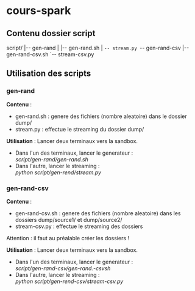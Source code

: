 # cours-spark
## Contenu dossier script
script/
|-- gen-rand
|   |-- gen-rand.sh
|   `-- stream.py
`-- gen-rand-csv
    |-- gen-rand-csv.sh
    `-- stream-csv.py

## Utilisation des scripts
### gen-rand

**Contenu** :
- gen-rand.sh : genere des fichiers (nombre aleatoire) dans le dossier dump/
- stream.py : effectue le streaming du dossier dump/

**Utilisation** : 
Lancer deux terminaux vers la sandbox.  
- Dans l'un des terminaux, lancer le generateur :  
*script/gen-rand/gen-rand.sh*
- Dans l'autre, lancer le streaming :  
*python script/gen-rend/stream.py*



### gen-rand-csv
**Contenu** :
- gen-rand-csv.sh : genere des fichiers (nombre aleatoire) dans les dossiers dump/source1/ et dump/source2/
- stream-csv.py : effectue le streaming des dossiers

Attention : il faut au préalable créer les dossiers !

**Utilisation** : 
Lancer deux terminaux vers la sandbox.  
- Dans l'un des terminaux, lancer le generateur :  
*script/gen-rand-csv/gen-rand.-csvsh*
- Dans l'autre, lancer le streaming :  
*python script/gen-rend-csv/stream-csv.py*
